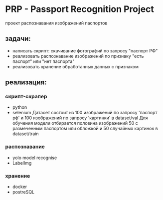 # PRP - Passport Recognition Project
проект распознавания изображений паспортов

## задачи:
* написать скрипт: скачивание фотографий по запросу "паспорт РФ"
* реализовать распознавание изображений по признаку "есть паспорт" или "нет паспорта"
* реализовать хранение обработанных данных с признаком

## реализация:
### скрипт-скрапер
* python
* selenium
Датасет состоит из 100 изображений по запросу 'паспорт рф' и 100 изображений по запросу 'картинки' в dataset/val
Для обучения модели отбирается половина изображений 50 с размеченным паспортом или обложкой и 50 случайных картинок в dataset/train

### распознавание
* yolo model recognise
* LabelImg

### хранение
* docker
* postreSQL
